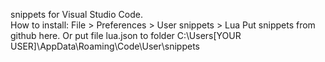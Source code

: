 snippets for Visual Studio Code. <br>
How to install: 
File > Preferences > User snippets > Lua 
Put snippets from github here. 
Or put file lua.json to folder C:\Users\[YOUR USER]\AppData\Roaming\Code\User\snippets 
